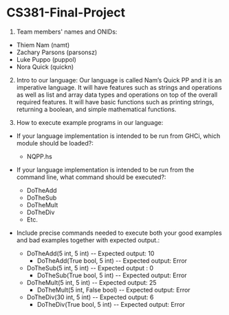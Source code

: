 # CS381-Final-Project

1. Team members' names and ONIDs:
  - Thiem Nam (namt)
  - Zachary Parsons (parsonsz)
  - Luke Puppo (puppol)
  - Nora Quick (quickn)

2. Intro to our language:
  Our language is called Nam’s Quick PP and it is an imperative language. It will have features such as strings and operations as well as list and array data types and operations on top of the overall required features. It will have basic functions such as printing strings, returning a boolean, and simple mathematical functions.

3. How to execute example programs in our language:
  - If your language implementation is intended to be run from GHCi, which module should be loaded?:
      - NQPP.hs
  - If your language implementation is intended to be run from the command line, what command should be executed?:
      - DoTheAdd
      - DoTheSub
      - DoTheMult
      - DoTheDiv
      - Etc.

  - Include precise commands needed to execute both your good examples and bad examples together with expected output.:
      - DoTheAdd(5 int, 5 int)
        -- Expected output: 10
     	 - DoTheAdd(True bool, 5 int)
      	-- Expected output: Error
      - DoTheSub(5 int, 5 int) 
        -- Expected output : 0
      	- DoTheSub(True bool, 5 int)
      	-- Expected output: Error
	- DoTheMult(5 int, 5 int)
	-- Expected output: 25
      - DoTheMult(5 int, False bool)
      	-- Expected output: Error
	- DoTheDiv(30 int, 5 int)
	-- Expected output: 6
      - DoTheDiv(True bool, 5 int)
      	-- Expected output: Error
